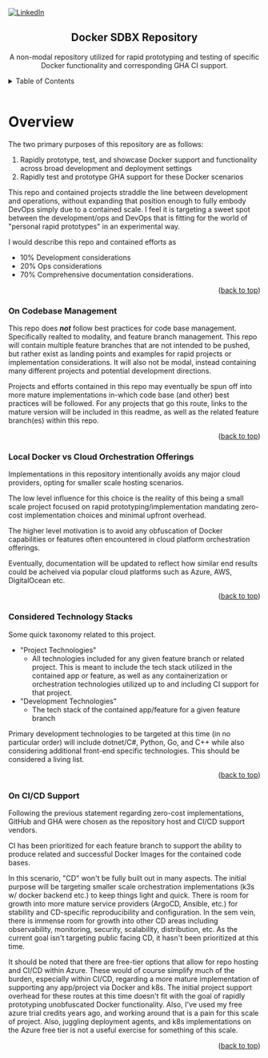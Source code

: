 <a id="readme-top"></a>

<!-- Shields Section -->
[![LinkedIn][linkedin-shield]][linkedin-url]

<div align="center">
    <h2 align="center">Docker SDBX Repository</h2>
    <p align="center">
        A non-modal repository utilized for rapid prototyping and testing of specific Docker functionality and corresponding GHA CI support.
    </p>
</div>


<!-- TABLE OF CONTENTS -->
<div>
    <details>
    <summary>Table of Contents</summary>
    <ol>
        <li>
        <a href="#overview">Project Overview</a>
        <ul>
            <li><a href="#codebase-mgmt">On Codebase Management</a></li>
            <li><a href="#local-vs-cloud">Local Docker vs Cloud Orchestration Offerings</a></li>
            <li><a href="#tech-stacks">Considered Technology Stacks</a></li>
            <li><a href="#cicd-support">On CI/CD Support</a></li>
        </ul>
        </li>
    </ol>
    </details>
</div>
<br />


# Overview <a id="overview"></a>

The two primary purposes of this repository are as follows:
1. Rapidly prototype, test, and showcase Docker support and functionality across broad development and deployment settings
2. Rapidly test and prototype GHA support for these Docker scenarios

This repo and contained projects straddle the line between development and operations, without expanding that position enough to fully embody DevOps simply due to a contained scale. I feel it is targeting a sweet spot between the development/ops and DevOps that is fitting for the world of "personal rapid prototypes" in an experimental way. 

I would describe this repo and contained efforts as 
- 10% Development considerations 
- 20% Ops considerations
- 70% Comprehensive documentation considerations.

<p align="right">(<a href="#readme-top">back to top</a>)</p>


### On Codebase Management <a id="codebase-mgmt"></a>

This repo does ***not*** follow best practices for code base management. Specifically realted to modality, and feature branch management. 
This repo will contain multiple feature branches that are not intended to be pushed, but rather exist as landing points and examples for rapid projects or implementation considerations. 
It will also not be modal, instead containing many different projects and potential development directions. 

Projects and efforts contained in this repo may eventually be spun off into more mature implementations in-which code base (and other) best practices will be followed. 
For any projects that go this route, links to the mature version will be included in this readme, as well as the related feature branch(es) within this repo.

<p align="right">(<a href="#readme-top">back to top</a>)</p>


### Local Docker vs Cloud Orchestration Offerings <a id="local-vs-cloud"></a>

Implementations in this repository intentionally avoids any major cloud providers, opting for smaller scale hosting scenarios. 

The low level influence for this choice is the reality of this being a small scale project focused on rapid prototyping/implementation mandating zero-cost implementation choices and minimal upfront overhead.

The higher level motivation is to avoid any obfuscation of Docker capabilities or features often encountered in cloud platform orchestration offerings.

Eventually, documentation will be updated to reflect how similar end results could be acheived via popular cloud platforms such as Azure, AWS, DigitalOcean etc.

<p align="right">(<a href="#readme-top">back to top</a>)</p>


### Considered Technology Stacks <a id="tech-stacks"></a>

Some quick taxonomy related to this project. 
 - "Project Technologies"
    - All technologies included for any given feature branch or related project. This is meant to include the tech stack utilized in the contained app or feature, as well as any containerization or orchestration technologies utilized up to and including CI support for that project.
 - "Development Technologies"
    - The tech stack of the contained app/feature for a given feature branch 

Primary development technologies to be targeted at this time (in no particular order) will include dotnet/C#, Python, Go, and C++ while also considering additional front-end specific technologies. This should be considered a living list.

<p align="right">(<a href="#readme-top">back to top</a>)</p>


### On CI/CD Support <a id="cicd-support"></a>

Following the previous statement regarding zero-cost implementations, GitHub and GHA were chosen as the repository host and CI/CD support vendors. 

CI has been prioritized for each feature branch to support the ability to produce related and successful Docker Images for the contained code bases.

In this scenario, "CD" won't be fully built out in many aspects. The initial purpose will be targeting smaller scale orchestration implementations (k3s w/ docker backend etc.) to keep things light and quick. There is room for growth into more mature service providers (ArgoCD, Ansible, etc.) for stability and CD-specific reproducibility and configuration. In the sem vein, there is immense room for growth into other CD areas including observability, monitoring, security, scalability, distribution, etc. 
As the current goal isn't targeting public facing CD, it hasn't been prioritized at this time. 

It should be noted that there are free-tier options that allow for repo hosting and CI/CD within Azure. These would of course simplify much of the burden, especially within CI/CD, regarding a more mature implementation of supporting any app/project via Docker and k8s. 
The initial project support overhead for these routes at this time doesn't fit with the goal of rapidly prototyping unobfuscated Docker functionality. Also, I've used my free azure trial credits years ago, and working around that is a pain for this scale of project.
Also, juggling deployment agents, and k8s implementations on the Azure free tier is not a useful exercise for something of this scale.

<p align="right">(<a href="#readme-top">back to top</a>)</p>


<!-- Links, etc. -->
[linkedin-shield]: https://img.shields.io/badge/-LinkedIn-black.svg?style=for-the-badge&logo=linkedin&colorB=555
[linkedin-url]: https://www.linkedin.com/in/jonathan-boyle/